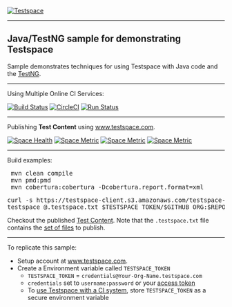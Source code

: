 [![Testspace](http://www.testspace.com/img/Testspace.png)](http://www.testspace.com)

***

## Java/TestNG sample for demonstrating Testspace

Sample demonstrates techniques for using Testspace with Java code and the [TestNG](http://testng.org/).

***

Using Multiple Online CI Services:

[![Build Status](https://travis-ci.org/testspace-samples/java.testng.svg?branch=master)](https://travis-ci.org/testspace-samples/java.testng)
[![CircleCI](https://circleci.com/gh/testspace-samples/java.testng.svg?style=svg)](https://circleci.com/gh/testspace-samples/java.testng)
[![Run Status](https://api.shippable.com/projects/570770c52a8192902e1bc922/badge?branch=master)](https://app.shippable.com/projects/570770c52a8192902e1bc922)


***
Publishing **Test Content** using www.testspace.com.

[![Space Health](https://samples.testspace.com/projects/166/spaces/812/badge)](https://samples.testspace.com/projects/166/spaces/812 "Test Cases")
[![Space Metric](https://samples.testspace.com/projects/166/spaces/812/metrics/775/badge)](https://samples.testspace.com/spaces/812/schema/Code%20Coverage "Code Coverage (branches)")
[![Space Metric](https://samples.testspace.com/projects/166/spaces/812/metrics/777/badge)](https://samples.testspace.com/spaces/812/schema/Code%20Coverage "Code Coverage (methods)")
[![Space Metric](https://samples.testspace.com/projects/166/spaces/812/metrics/778/badge)](https://samples.testspace.com/spaces/812/schema/Static%20Analysis "Static Analysis (issues)")


***

Build examples:

<pre>
 mvn clean compile
 mvn pmd:pmd
 mvn cobertura:cobertura -Dcobertura.report.format=xml
</pre>

<pre>
curl -s https://testspace-client.s3.amazonaws.com/testspace-linux.tgz | sudo tar -zxvf- -C /usr/local/bin
testspace @.testspace.txt $TESTSPACE_TOKEN/$GITHUB_ORG:$REPO_NAME/$BRANCH_NAME#$BUILD_NUMBER
</pre> 

Checkout the published [Test Content](https://samples.testspace.com/projects/testspace-samples:java.testng). Note that the `.testspace.txt` file contains the [set of files](http://help.testspace.com/how-to:publish-content#publishing-via-content-list-file) to publish. 

***

To replicate this sample: 
  - Setup account at www.testspace.com.
  - Create a Environment variable called `TESTSPACE_TOKEN`
     - `TESTSPACE_TOKEN` = `credentials@Your-Org-Name.testspace.com`
     - `credentials` set to `username:password` or your [access token](http://help.testspace.com/reference:client-reference#login-credentials)
     - To [use Testspace with a CI system](http://help.testspace.com/how-to:add-to-ci-workflow), store `TESTSPACE_TOKEN` as a secure environment variable
 
